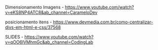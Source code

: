 Dimensionamento Imagens - https://www.youtube.com/watch?v=eKS8NP4ATC8&ab_channel=CarameloDev

posicionamento itens - https://www.devmedia.com.br/como-centralizar-divs-em-html-e-css/37568

SLIDES - https://www.youtube.com/watch?v=qOO6lVMhmGc&ab_channel=CodingLab